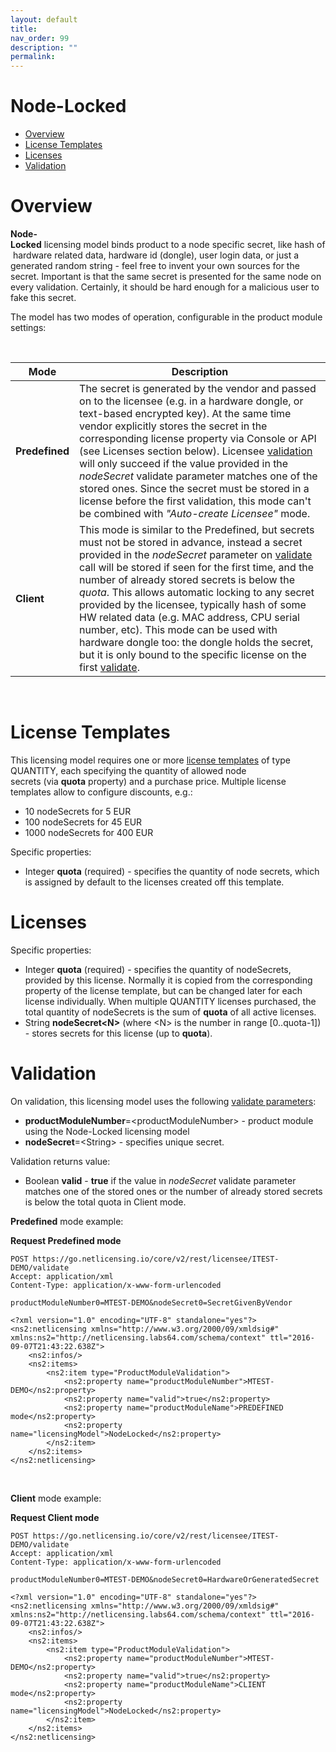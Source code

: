 ```yaml
---
layout: default
title:
nav_order: 99
description: ""
permalink:
---
```


Node-Locked
==========================================



-   [Overview](#Node-Locked-Overview)
-   [License Templates](#Node-Locked-LicenseTemplates)
-   [Licenses](#Node-Locked-Licenses)
-   [Validation](#Node-Locked-Validation)

Overview
========

**Node-Locked** licensing<span class="s1"> </span>model<span
class="s1"> </span>binds<span class="s1"> </span>product<span
class="s1"> </span>to<span class="s1"> </span>a<span
class="s1"> </span>node<span class="s1"> </span>specific<span
class="s1"> </span>secret,<span class="s1"> </span>like<span
class="s1"> </span>hash<span class="s1"> </span>of<span
class="s1"> </span>hardware<span class="s1"> related data</span>,<span
class="s1"> </span>hardware<span class="s1"> </span>id<span
class="s1"> </span>(<span class="s2">dongle</span>), user login data, or
just a generated random string - feel free to invent your own sources
for the secret. Important is that the same secret is presented for the
same node on every validation. Certainly, it should be hard enough for a
malicious user to fake this secret.

The model has two modes of operation, configurable in the product module
settings:

 

| Mode           | Description                                                                                                                                                                                                                                                                                                                                                                                                                                                                                                                                                                                                                                           |
|----------------|-------------------------------------------------------------------------------------------------------------------------------------------------------------------------------------------------------------------------------------------------------------------------------------------------------------------------------------------------------------------------------------------------------------------------------------------------------------------------------------------------------------------------------------------------------------------------------------------------------------------------------------------------------|
| **Predefined** | The secret is generated by the vendor and passed on to the licensee (e.g. in a hardware dongle, or text-based encrypted key). At the same time vendor explicitly stores the secret in the corresponding license property via Console or API (see Licenses section below). Licensee [validation](Licensee-Services_11010217.html) will only succeed if the value provided in the *nodeSecret* validate parameter matches one of the stored ones. Since the secret must be stored in a license before the first validation, this mode can't be combined with *"Auto-create Licensee"* mode.                                                             |
| **Client**     | This mode is similar to the Predefined, but secrets must not be stored in advance, instead a secret provided in the *nodeSecret* parameter on [validate](Licensee-Services_11010217.html) call will be stored if seen for the first time, and the number of already stored secrets is below the *quota*. This allows automatic locking to any secret provided by the licensee, typically hash of some HW related data (e.g. MAC address, CPU serial number, etc). This mode can be used with hardware dongle too: the dongle holds the secret, but it is only bound to the specific license on the first [validate](Licensee-Services_11010217.html). |

 

License Templates
=================

This licensing model requires one or more [license
templates](NetLicensing-Object-Model_11010225.html) of type QUANTITY,
each specifying the quantity of allowed node
secrets (via **quota** property) and a purchase price. Multiple license
templates allow to configure discounts, e.g.:

-   10 nodeSecrets for 5 EUR
-   100 nodeSecrets for 45 EUR
-   1000 nodeSecrets for 400 EUR

Specific properties:

-   Integer **quota** (required) - specifies the quantity of node
    secrets, which is assigned by default to the licenses created off
    this template.

Licenses
========

Specific properties:

-   Integer **quota** (required) - specifies the quantity of
    nodeSecrets, provided by this license. Normally it is copied from
    the corresponding property of the license template, but can be
    changed later for each license individually. When multiple
    QUANTITY licenses purchased, the total quantity of nodeSecrets is
    the sum of **quota** of all active licenses.
-   String **nodeSecret\<N\>** (where \<N\> is the number in
    range \[0..quota-1\]) - stores secrets for this license (up to
    **quota**).

Validation
==========

On validation, this licensing model uses the following [validate
parameters](https://www.labs64.de/confluence/display/NLICPUB/Licensee+Services):

-   **productModuleNumber**=\<<span
    class="error">productModuleNumber\> - product module using the
    Node-Locked licensing model</span>
-   **nodeSecret**=\<String\> - specifies unique secret.  


Validation returns value:

-   Boolean **valid** - **true** if the value in *nodeSecret* validate
    parameter matches one of the stored ones or the number of already
    stored secrets is below the total quota in Client mode.

**Predefined** mode example:

**Request Predefined mode**

``` theme:
POST https://go.netlicensing.io/core/v2/rest/licensee/ITEST-DEMO/validate
Accept: application/xml
Content-Type: application/x-www-form-urlencoded

productModuleNumber0=MTEST-DEMO&nodeSecret0=SecretGivenByVendor
```

``` theme:
<?xml version="1.0" encoding="UTF-8" standalone="yes"?>
<ns2:netlicensing xmlns="http://www.w3.org/2000/09/xmldsig#" xmlns:ns2="http://netlicensing.labs64.com/schema/context" ttl="2016-09-07T21:43:22.638Z">
    <ns2:infos/>
    <ns2:items>
        <ns2:item type="ProductModuleValidation">
            <ns2:property name="productModuleNumber">MTEST-DEMO</ns2:property>
            <ns2:property name="valid">true</ns2:property>
            <ns2:property name="productModuleName">PREDEFINED mode</ns2:property>
            <ns2:property name="licensingModel">NodeLocked</ns2:property>
        </ns2:item>
    </ns2:items>
</ns2:netlicensing>
```

 

**Client** mode example:

**Request Client mode**

``` theme:
POST https://go.netlicensing.io/core/v2/rest/licensee/ITEST-DEMO/validate
Accept: application/xml
Content-Type: application/x-www-form-urlencoded

productModuleNumber0=MTEST-DEMO&nodeSecret0=HardwareOrGeneratedSecret
```

``` theme:
<?xml version="1.0" encoding="UTF-8" standalone="yes"?>
<ns2:netlicensing xmlns="http://www.w3.org/2000/09/xmldsig#" xmlns:ns2="http://netlicensing.labs64.com/schema/context" ttl="2016-09-07T21:43:22.638Z">
    <ns2:infos/>
    <ns2:items>
        <ns2:item type="ProductModuleValidation">
            <ns2:property name="productModuleNumber">MTEST-DEMO</ns2:property>
            <ns2:property name="valid">true</ns2:property>
            <ns2:property name="productModuleName">CLIENT mode</ns2:property>
            <ns2:property name="licensingModel">NodeLocked</ns2:property>
        </ns2:item>
    </ns2:items>
</ns2:netlicensing>
```
